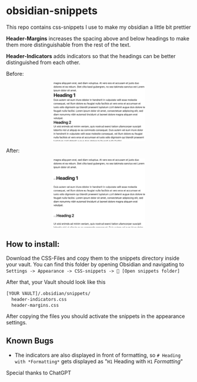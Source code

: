 # obsidian-snippets

This repo contains css-snippets I use to make my obsidian a little bit prettier


**Header-Margins** increases the spacing above and below headings to make them more distinguishable from the rest of the text.

**Header-Indicators** adds indicators so that the headings can be better distinguished from each other.

Before:

<p align="center">
<img src="resources/img_before.png" width="50%">
</p>
  
After:

<p align="center">
<img src="resources/img_after.png" width="50%">
</p>
  
## How to install:

Download the CSS-Files and copy them to the snippets directory inside your vault.
You can find this folder by opening Obsidian and navigating to 
`Settings -> Appearance -> CSS-snippets -> 📁 [Open snippets folder]`

After that, your Vault should look like this
```
[YOUR VAULT]/.obsidian/snippets/
  header-indicators.css
  header-margins.css
```
After copying the files you should activate the snippets in the appearance settings.

## Known Bugs

- The indicators are also displayed in front of formatting, so `# Heading with *Formatting*` gets displayed as "`H1` Heading with `H1` *Formatting*"

Special thanks to ChatGPT
